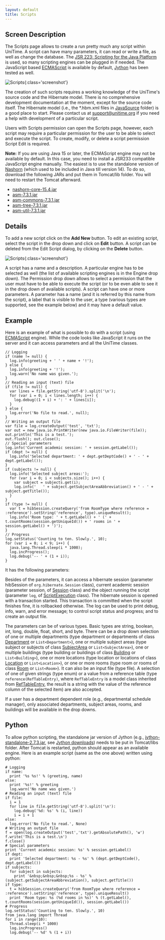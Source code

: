 ```yaml
---
layout: default
title: Scripts
---
```



## Screen Description

The Scripts page allows to create a run pretty much any script within UniTime. A script can have many parameters, it can read or write a file, as well as change the database. The [JSR 223: Scripting for the Java Platform](http://docs.oracle.com/javase/6/docs/technotes/guides/scripting/) is used, so many scripting engines can be plugged in if needed. The JavaScript based [ECMAScript](https://en.wikipedia.org/wiki/ECMAScript) is available by default, [Jython](https://jython.readthedocs.io/en/latest/JythonAndJavaIntegration) has been tested as well.

![Scripts](images/scripts-1.png){:class='screenshot'}

The creation of such scripts requires a working knowledge of the UniTime's source code and the Hibernate model. There is no comprehensive development documentation at the moment, except for the source code itself. The Hibernate model (i.e., the *.hbm.xml files in [JavaSource](https://github.com/UniTime/unitime/tree/master/JavaSource) folder) is a good place to start. Please contact us at [support@unitime.org](mailto:support@unitime.org) if you need a help with development of a particular script.

Users with Scripts permission can open the Scripts page, however, each script may require a particular permission for the user to be able to select and execute the script. To create, modify, or delete a script permission Script Edit is required.

**Note:** If you are using Java 15 or later, the ECMAScript engine may not be available by default. In this case, you need to install a JSR233 compatible JavaScript engine manually. The easiest is to use the standalone version of [Nashorn](https://github.com/openjdk/nashorn) (which used to be included in Java till version 14). To do so, download the following JARs and put them in Tomcat/lib folder. You will need to restart the Tomcat afterward.

* [nashorn-core-15.4.jar](https://repo1.maven.org/maven2/org/openjdk/nashorn/nashorn-core/15.4/nashorn-core-15.4.jar)
* [asm-7.3.1.jar](https://repo1.maven.org/maven2/org/ow2/asm/asm/7.3.1/asm-7.3.1.jar)
* [asm-commons-7.3.1.jar](https://repo1.maven.org/maven2/org/ow2/asm/asm-commons/7.3.1/asm-commons-7.3.1.jar)
* [asm-tree-7.3.1.jar](https://repo1.maven.org/maven2/org/ow2/asm/asm-tree/7.3.1/asm-tree-7.3.1.jar)
* [asm-util-7.3.1.jar](https://repo1.maven.org/maven2/org/ow2/asm/asm-util/7.3.1/asm-util-7.3.1.jar)

## Details

To add a new script click on the **Add New** button. To edit an existing script, select the script in the drop down and click on **Edit** button. A script can be deleted from the Edit Script dialog, by clicking on the **Delete** button.


![Scripts](images/scripts-2.png){:class='screenshot'}

A script has a name and a description. A particular engine has to be selected as well (the list of available scripting engines is in the Engine drop down). The Permission drop down allows to select a permission that the user must have to be able to execute the script (or to be even able to see it in the drop down of available scripts). A script can have one or more parameters. A parameter has a name (and it is referred by this name from the script), a label that is visible to the user, a type (various types are supported, see the example below) and it may have a default value.

## Example

Here is an example of what is possible to do with a script (using [ECMAScript](https://en.wikipedia.org/wiki/ECMAScript) engine). While the code looks like JavaScript it runs on the server and it can access parameters and all the UniTime classes.
```
// Logging
if (name != null) {
  log.info(greeting + ' ' + name + '!');
} else {
  log.info(greeting + '!');
  log.warn('No name was given.');
}
// Reading an input (text) file
if (file != null) {
  var lines = file.getString('utf-8').split('\n');
  for (var i = 0; i < lines.length; i++) {
    log.debug((1 + i) + ': ' + lines[i]);
  }
} else {
  log.error('No file to read.', null);
}
// Writing an output file
var file = log.createOutput('test', 'txt');
var out = new java.io.PrintWriter(new java.io.FileWriter(file));
out.println('This is a test.');
out.flush(); out.close();
// Special parameters
log.info('Current academic session: ' + session.getLabel());
if (dept != null) {
  log.info('Selected department: ' + dept.getDeptCode() + ' - ' + dept.getLabel());
}
if (subjects != null) {
  log.info('Selected subject areas:');
  for (var i = 0; i < subjects.size(); i++) {
    var subject = subjects.get(i);
    log.info('   ' + subject.getSubjectAreaAbbreviation() + ' - ' + subject.getTitle());
  }
}
if (type != null) {
  var t = hibSession.createQuery('from RoomType where reference = :reference').setString('reference', type).uniqueResult();
  log.info('Room type: ' + t.getLabel() + ' (' + t.countRooms(session.getUniqueId()) + ' rooms in ' + session.getLabel() + ')');
}
// Progress
log.setStatus('Counting to ten. Slowly.', 10);
for (var i = 0; i < 9; i++) {
  java.lang.Thread.sleep(i * 1000);
  log.incProgress();
  log.debug('-- ' + (1 + i));
}
```

It has the following parameters:


Besides of the parameters, it can access a hibernate session (parameter hibSession of `org.hibernate.Session` class), current academic session (parameter session, of [Session](https://github.com/UniTime/unitime/tree/master/JavaSource/org/unitime/timetable/model/Session.java) class) and the object running the script (parameter `log`, of [ScriptExecution](https://github.com/UniTime/unitime/tree/master/JavaSource/org/unitime/timetable/server/script/ScriptExecution.java) class). The hibernate session is opened with a transaction started. This transaction is committed when the script finishes fine, it is rollbacked otherwise. The log can be used to print debug, info, warn, and error message; to control script status and progress; and to create an output file.

The parameters can be of various types. Basic types are string, boolean, int, long, double, float, short, and byte. There can be a drop down selection of one or multiple departments (type department or departments of class [Department](https://github.com/UniTime/unitime/tree/master/JavaSource/org/unitime/timetable/model/Department.java) or `List<Department>`), one or multiple subject areas (type subject or subjects of class [SubjectArea](https://github.com/UniTime/unitime/tree/master/JavaSource/org/unitime/timetable/model/SubjectArea.java) or `List<SubjectArea>`), one or multiple buildings (type building or buildings of class [Building](https://github.com/UniTime/unitime/tree/master/JavaSource/org/unitime/timetable/model/Building.java) or `List<Building>`), one or more locations (type location or locations of class [Location](https://github.com/UniTime/unitime/tree/master/JavaSource/org/unitime/timetable/model/Location.java) or `List<Location>`), or one or more rooms (type room or rooms of class [Room](https://github.com/UniTime/unitime/tree/master/JavaSource/org/unitime/timetable/model/Room.java) or `List<Room>`). It can also be an input file (type file). A selection of one of given strings (type enum) or a value from a reference table (type `reference(RefTableEntry)`, where `RefTableEntry` is a model class inherited from [RefTableEntry](https://github.com/UniTime/unitime/tree/master/JavaSource/org/unitime/timetable/model/RefTableEntry.java), the result is a string with the value of the reference column of the selected item) are also accepted.

If a user has a department dependent role (e.g., departmental schedule manager), only associated departments, subject areas, rooms, and buildings will be available in the drop downs.

## Python

To allow python scripting, the standalone jar version of Jython (e.g., [jython-standalone-2.7.3.jar](https://repo1.maven.org/maven2/org/python/jython-standalone/2.7.3/jython-standalone-2.7.3.jar), see [Jython downloads](https://www.jython.org/download.html)) needs to be put in Tomcat/libs folder. After Tomcat is restarted, python should appear as an available engine. Here is an example script (same as the one above) written using python:
```
# Logging
if name:
  print '%s %s!' % (greeting, name)
else:
  print '%s!' % greeting
  log.warn('No name was given.')
# Reading an input (text) file
if file:
  i = 1
  for line in file.getString('utf-8').split('\n'):
    log.debug('%d: %s' % (i, line))
    i = i + 1
else:
  log.error('No file to read.', None)
# Writing an output file
f = open(log.createOutput('test','txt').getAbsolutePath(), 'w')
f.write('This is a test.\n')
f.close()
# Special parameters
print 'Current academic session: %s' % session.getLabel()
if dept:
  print 'Selected department: %s - %s' % (dept.getDeptCode(), dept.getLabel())
if subjects:
  for subject in subjects:
    print '&nbsp;&nbsp;&nbsp;%s - %s' % (subject.getSubjectAreaAbbreviation(), subject.getTitle())
if type:
  t = hibSession.createQuery('from RoomType where reference = :reference').setString('reference', type).uniqueResult()
  print 'Room type: %s (%d rooms in %s)' % (t.getLabel(), t.countRooms(session.getUniqueId()), session.getLabel())
# Progress
log.setStatus('Counting to ten. Slowly.', 10)
from java.lang import Thread
for i in range(10):
  Thread.sleep(i * 1000)
  log.incProgress()
  log.debug('-- %d' % (1 + i))
```
